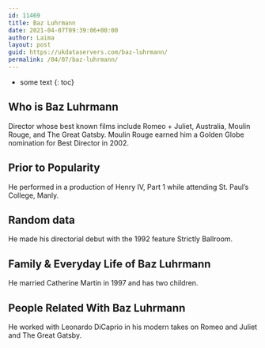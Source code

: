 ```yaml
---
id: 11469
title: Baz Luhrmann
date: 2021-04-07T09:39:06+00:00
author: Laima
layout: post
guid: https://ukdataservers.com/baz-luhrmann/
permalink: /04/07/baz-luhrmann/
---
```


* some text
{: toc}


## Who is Baz Luhrmann
                  
                  
                  
Director whose best known films include Romeo + Juliet, Australia, Moulin Rouge, and The Great Gatsby. Moulin Rouge earned him a Golden Globe nomination for Best Director in 2002.
                  
              
            
              
            
                
                
                
## Prior to Popularity
                  
                  
                  
He performed in a production of Henry IV, Part 1 while attending St. Paul&#8217;s College, Manly.
                  
              
            
              
            
                
                
                
## Random data
                  
                  
                  
He made his directorial debut with the 1992 feature Strictly Ballroom.
                  
              
            
              
            
                
                
                
## Family & Everyday Life of Baz Luhrmann
                  
                  
                  
He married Catherine Martin in 1997 and has two children.
                  
              
            
              
            
                
                
                
## People Related With Baz Luhrmann
                  
                  
                  
He worked with Leonardo DiCaprio in his modern takes on Romeo and Juliet and The Great Gatsby.
                  
              
            
              
            
                
              
            
              
              
            
            
              
            
          
          
          